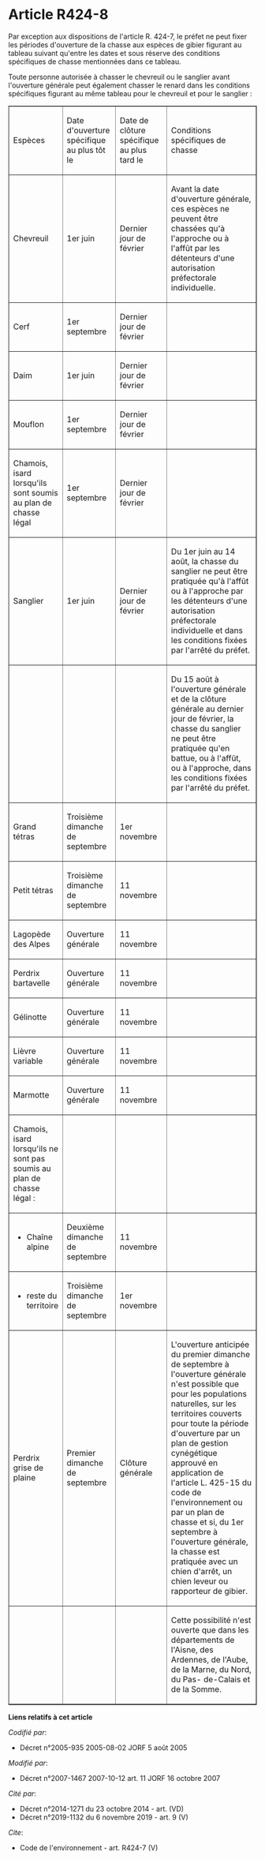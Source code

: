 # Article R424-8

Par exception aux dispositions de l'article R. 424-7, le préfet ne peut fixer les périodes d'ouverture de la chasse aux
espèces de gibier figurant au tableau suivant qu'entre les dates et sous réserve des conditions spécifiques de chasse
mentionnées dans ce tableau.

Toute personne autorisée à chasser le chevreuil ou le sanglier avant l'ouverture générale peut également chasser le renard
dans les conditions spécifiques figurant au même tableau pour le chevreuil et pour le sanglier :

<table align="center" cellpadding="0" cellspacing="0" border="1">
  <tbody>
    <tr>
      <td width="87">

Espèces

</td>
      <td width="102">

Date d'ouverture spécifique au plus tôt le

</td>
      <td width="115">

Date de clôture spécifique au plus tard le

</td>
      <td width="309">

Conditions spécifiques de chasse

</td>
    </tr>
    <tr>
      <td width="87">

Chevreuil

</td>
      <td width="102">

1er juin

</td>
      <td width="115">

Dernier jour de février

</td>
      <td width="309">

Avant la date d'ouverture générale, ces espèces ne peuvent être chassées qu'à l'approche ou à l'affût par les détenteurs
d'une autorisation préfectorale individuelle.

</td>
    </tr>
    <tr>
      <td width="87">

Cerf

</td>
      <td width="102">

1er septembre

</td>
      <td width="115">

Dernier jour de février

</td>
      <td width="309">
    </td></tr>
    <tr>
      <td width="87">

Daim

</td>
      <td width="102">

1er juin

</td>
      <td width="115">

Dernier jour de février

</td>
      <td width="309">
    </td></tr>
    <tr>
      <td width="87">

Mouflon

</td>
      <td width="102">

1er septembre

</td>
      <td width="115">

Dernier jour de février

</td>
      <td width="309">
    </td></tr>
    <tr>
      <td width="87">

Chamois, isard lorsqu'ils sont soumis au plan de chasse légal

</td>
      <td width="102">

1er septembre

</td>
      <td width="115">

Dernier jour de février

</td>
      <td width="309">
    </td></tr>
    <tr>
      <td width="87">

Sanglier

</td>
      <td width="102">

1er juin

</td>
      <td width="115">

Dernier jour de février

</td>
      <td width="309">

Du 1er juin au 14 août, la chasse du sanglier ne peut être pratiquée qu'à l'affût ou à l'approche par les détenteurs d'une
autorisation préfectorale individuelle et dans les conditions fixées par l'arrêté du préfet.

</td>
    </tr>
    <tr>
      <td width="87">

</td>
      <td width="102">

</td>
      <td width="115">

</td>
      <td width="309">

Du 15 août à l'ouverture générale et de la clôture générale au dernier jour de février, la chasse du sanglier ne peut être
pratiquée qu'en battue, ou à l'affût, ou à l'approche, dans les conditions fixées par l'arrêté du préfet.

</td>
    </tr>
    <tr>
      <td width="87">

Grand tétras

</td>
      <td width="102">

Troisième dimanche de septembre

</td>
      <td width="115">

1er novembre

</td>
      <td width="309">
    </td></tr>
    <tr>
      <td width="87">

Petit tétras

</td>
      <td width="102">

Troisième dimanche de septembre

</td>
      <td width="115">

11 novembre

</td>
      <td width="309">
    </td></tr>
    <tr>
      <td width="87">

Lagopède des Alpes

</td>
      <td width="102">

Ouverture générale

</td>
      <td width="115">

11 novembre

</td>
      <td width="309">
    </td></tr>
    <tr>
      <td width="87">

Perdrix bartavelle

</td>
      <td width="102">

Ouverture générale

</td>
      <td width="115">

11 novembre

</td>
      <td width="309">
    </td></tr>
    <tr>
      <td width="87">

Gélinotte

</td>
      <td width="102">

Ouverture générale

</td>
      <td width="115">

11 novembre

</td>
      <td width="309">
    </td></tr>
    <tr>
      <td width="87">

Lièvre variable

</td>
      <td width="102">

Ouverture générale

</td>
      <td width="115">

11 novembre

</td>
      <td width="309">
    </td></tr>
    <tr>
      <td width="87">

Marmotte

</td>
      <td width="102">

Ouverture générale

</td>
      <td width="115">

11 novembre

</td>
      <td width="309">
    </td></tr>
    <tr>
      <td width="87">

Chamois, isard lorsqu'ils ne sont pas soumis au plan de chasse légal :

</td>
      <td width="102">

</td>
      <td width="115">

</td>
      <td width="309">
    </td></tr>
    <tr>
      <td width="87">

- Chaîne alpine

</td>
      <td width="102">

Deuxième dimanche de septembre

</td>
      <td width="115">

11 novembre

</td>
      <td width="309">
    </td></tr>
    <tr>
      <td width="87">

- reste du territoire

</td>
      <td width="102">

Troisième dimanche de septembre

</td>
      <td width="115">

1er novembre

</td>
      <td width="309">
    </td></tr>
    <tr>
      <td width="87">

Perdrix grise de plaine

</td>
      <td width="102">

Premier dimanche de septembre

</td>
      <td width="115">

Clôture générale

</td>
      <td width="309">

L'ouverture anticipée du premier dimanche de septembre à l'ouverture générale n'est possible que pour les populations
naturelles, sur les territoires couverts pour toute la période d'ouverture par un plan de gestion cynégétique approuvé en
application de l'article L. 425-15 du code de l'environnement ou par un plan de chasse et si, du 1er septembre à l'ouverture
générale, la chasse est pratiquée avec un chien d'arrêt, un chien leveur ou rapporteur de gibier.

</td>
    </tr>
    <tr>
      <td width="87">

</td>
      <td width="102">

</td>
      <td width="115">

</td>
      <td width="309">

Cette possibilité n'est ouverte que dans les départements de l'Aisne, des Ardennes, de l'Aube, de la Marne, du Nord, du Pas-
de-Calais et de la Somme.

</td>
    </tr>
  </tbody>
</table>

**Liens relatifs à cet article**

_Codifié par_:

  - Décret n°2005-935 2005-08-02 JORF 5 août 2005

_Modifié par_:

  - Décret n°2007-1467 2007-10-12 art. 11 JORF 16 octobre 2007

_Cité par_:

  - Décret n°2014-1271 du 23 octobre 2014 - art. (VD)
  - Décret n°2019-1132 du 6 novembre 2019 - art. 9 (V)

_Cite_:

  - Code de l'environnement - art. R424-7 (V)
